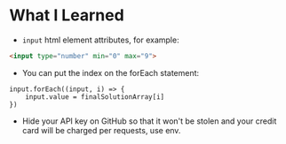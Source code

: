 # What I Learned

- `input` html element attributes, for example:
```HTML
<input type="number" min="0" max="9">
```

- You can put the index on the forEach statement:
```JS
input.forEach((input, i) => {
    input.value = finalSolutionArray[i]
})
```

- Hide your API key on GitHub so that it won't be stolen and your credit card will be charged per requests, use env. 